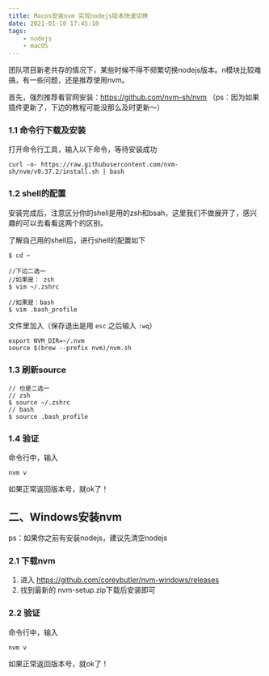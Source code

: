 ```yaml
---
title: Macos安装nvm 实现nodejs版本快速切换
date: 2021-01-10 17:45:10
tags:
    - nodejs
    - macOS
---
```


团队项目新老共存的情况下，某些时候不得不频繁切换nodejs版本。n模块比较难搞，有一些问题，还是推荐使用nvm。

首先，强烈推荐看官网安装：https://github.com/nvm-sh/nvm
（ps：因为如果插件更新了，下边的教程可能没那么及时更新～）

### 1.1 命令行下载及安装
打开命令行工具，输入以下命令，等待安装成功

	curl -o- https://raw.githubusercontent.com/nvm-sh/nvm/v0.37.2/install.sh | bash

### 1.2 shell的配置
安装完成后，注意区分你的shell是用的zsh和bsah，这里我们不做展开了，感兴趣的可以去看看这两个的区别。

了解自己用的shell后，进行shell的配置如下

	$ cd ~
	
	//下边二选一
	//如果是： zsh
	$ vim ~/.zshrc
	
	//如果是：bash
	$ vim .bash_profile

文件里加入（保存退出是用 `esc` 之后输入 `:wq`）
	
	export NVM_DIR=~/.nvm
	source $(brew --prefix nvm)/nvm.sh

### 1.3  刷新source

	// 也是二选一
	// zsh
	$ source ~/.zshrc
	// bash
	$ source .bash_profile

### 1.4 验证

命令行中，输入

	nvm v

如果正常返回版本号，就ok了！

## 二、Windows安装nvm
ps：如果你之前有安装nodejs，建议先清空nodejs


### 2.1 下载nvm

1. 进入 https://github.com/coreybutler/nvm-windows/releases
2. 找到最新的 nvm-setup.zip下载后安装即可

### 2.2 验证
命令行中，输入

	nvm v

如果正常返回版本号，就ok了！
